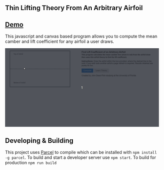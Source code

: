 ## Thin Lifting Theory From An Arbitrary Airfoil

## [Demo](https://choosedews.github.io/ThinAirfoilDraw/ "Demo")


This javascript and canvas based program allows you to compute the mean camber and lift coefficient for any airfoil a user draws.

![Demo](/docs/demo.gif)


## Developing & Building

This project uses [Parcel](https://parceljs.org/) to compile which can be installed with `npm install -g parcel`.
To build and start a developer server use `npm start`.
To build for production `npm run build`
